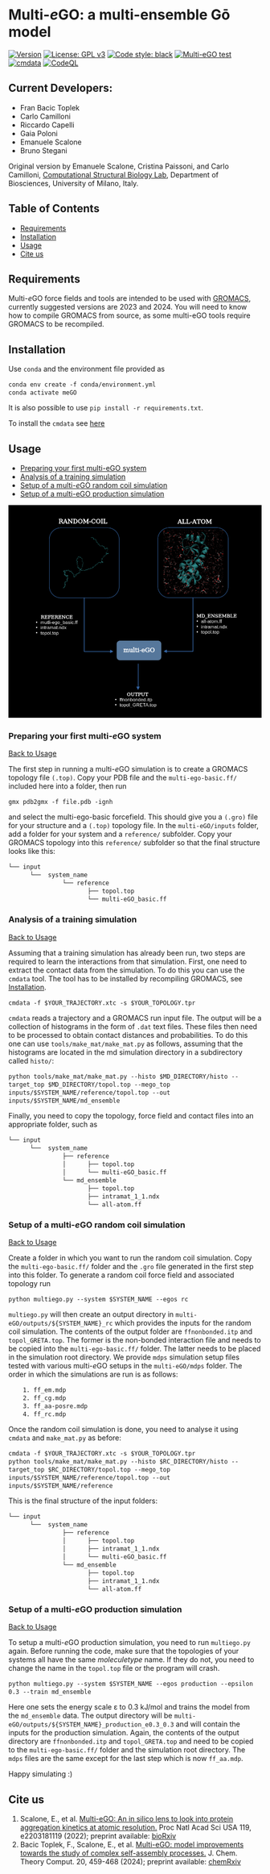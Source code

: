 # Multi-*e*GO: a multi-ensemble Gō model
[![Version](https://img.shields.io/badge/Version-beta.2-blue)](https://github.com/multi-ego/multi-eGO/releases)
[![License: GPL v3](https://img.shields.io/badge/License-GPL%20v3-blue.svg)](http://www.gnu.org/licenses/gpl-3.0)
[![Code style: black](https://img.shields.io/badge/code%20style-black-000000.svg)](https://github.com/psf/black)
[![Multi-eGO test](https://github.com/multi-ego/multi-eGO/actions/workflows/test.yml/badge.svg)](https://github.com/multi-ego/multi-eGO/actions/workflows/test.yml)
[![cmdata](https://github.com/multi-ego/multi-eGO/actions/workflows/cmdata.yml/badge.svg)](https://github.com/multi-ego/multi-eGO/actions/workflows/cmdata.yml)
[![CodeQL](https://github.com/multi-ego/multi-eGO/actions/workflows/github-code-scanning/codeql/badge.svg)](https://github.com/multi-ego/multi-eGO/actions/workflows/github-code-scanning/codeql)

## Current Developers:
- Fran Bacic Toplek
- Carlo Camilloni
- Riccardo Capelli
- Gaia Poloni
- Emanuele Scalone
- Bruno Stegani
  
Original version by Emanuele Scalone, Cristina Paissoni, and Carlo Camilloni, [Computational Structural Biology Lab](http://compsb.unimi.it), Department of Biosciences, University of Milano, Italy.

## Table of Contents
- [Requirements](#requirements)
- [Installation](#installation)
- [Usage](#usage)
- [Cite us](#cite-us)

## Requirements
Multi-*e*GO force fields and tools are intended to be used with [GROMACS](https://www.gromacs.org), currently suggested versions are 2023 and 2024.
You will need to know how to compile GROMACS from source, as some multi-eGO tools require GROMACS to be recompiled.

## Installation
Use ```conda``` and the environment file provided as
 ```
conda env create -f conda/environment.yml
conda activate meGO
```
It is also possible to use ``pip install -r requirements.txt``.

To install the `cmdata` see [here](tools/cmdata/README.md)

## Usage
- [Preparing your first multi-eGO system](#preparing-your-first-multi-ego-system)
- [Analysis of a training simulation](#analysis-of-a-training-simulation)
- [Setup of a multi-*e*GO random coil simulation](#setup-of-a-multi-ego-random-coil-simulation)
- [Setup of a multi-eGO production simulation](#setup-of-a-multi-ego-production-simulation)

![Image](img/mego_workflow_black.png)

### Preparing your first multi-*e*GO system

[Back to Usage](#usage)

The first step in running a multi-*e*GO simulation is to create a GROMACS topology file ```(.top)```. 
Copy your PDB file and the ```multi-ego-basic.ff/``` included here into a folder, then run 
```
gmx pdb2gmx -f file.pdb -ignh
```
and select the multi-ego-basic forcefield. This should give you a ```(.gro)``` file for your structure and a ```(.top)``` topology file. In the ```multi-eGO/inputs``` folder, add a folder for your system and a ```reference/``` subfolder. Copy your GROMACS topology into this ```reference/``` subfolder so that the final structure looks like this:
```
└── input
      └──  system_name
               └── reference
                      ├── topol.top
                      └── multi-eGO_basic.ff
```

### Analysis of a training simulation

[Back to Usage](#usage)

Assuming that a training simulation has already been run, two steps are required to learn the interactions from that simulation. First, one need to extract the contact data from the simulation. To do this you can use the ```cmdata``` tool. The tool has to be installed by recompiling GROMACS, see [Installation](#Installation). 

```
cmdata -f $YOUR_TRAJECTORY.xtc -s $YOUR_TOPOLOGY.tpr
```
```cmdata``` reads a trajectory and a GROMACS run input file. The output will be a collection of histograms in the form of ```.dat``` text files. These files then need to be processed to obtain contact distances and probabilities. To do this one can use ```tools/make_mat/make_mat.py``` as follows, assuming that the histograms are located in the md simulation directory in a subdirectory called ```histo/```:
```
python tools/make_mat/make_mat.py --histo $MD_DIRECTORY/histo --target_top $MD_DIRECTORY/topol.top --mego_top inputs/$SYSTEM_NAME/reference/topol.top --out inputs/$SYSTEM_NAME/md_ensemble
```

Finally, you need to copy the topology, force field and contact files into an appropriate folder, such as

```
└── input
      └──  system_name
               ├── reference
               │      ├── topol.top
               │      └── multi-eGO_basic.ff
               └── md_ensemble
                      ├── topol.top
                      ├── intramat_1_1.ndx
                      └── all-atom.ff
```

### Setup of a multi-*e*GO random coil simulation

[Back to Usage](#usage)

Create a folder in which you want to run the random coil simulation. Copy the ```multi-ego-basic.ff/``` folder and the ```.gro``` file generated in the first step into this folder. To generate a random coil force field and associated topology run
```
python multiego.py --system $SYSTEM_NAME --egos rc
```
```multiego.py``` will then create an output directory in ```multi-eGO/outputs/${SYSTEM_NAME}_rc``` which provides the inputs for the random coil simulation.
The contents of the output folder are ```ffnonbonded.itp``` and ```topol_GRETA.top```. The former is the non-bonded interaction file and needs to be copied into the ```multi-ego-basic.ff/``` folder. The latter needs to be placed in the simulation root directory. We provide ```mdps``` simulation setup files tested with various multi-*e*GO setups in the ```multi-eGO/mdps``` folder. The order in which the simulations are run is as follows:

```
    1. ff_em.mdp
    2. ff_cg.mdp
    3. ff_aa-posre.mdp
    4. ff_rc.mdp
```

Once the random coil simulation is done, you need to analyse it using ```cmdata``` and ```make_mat.py``` as before:

```
cmdata -f $YOUR_TRAJECTORY.xtc -s $YOUR_TOPOLOGY.tpr
python tools/make_mat/make_mat.py --histo $RC_DIRECTORY/histo --target_top $RC_DIRECTORY/topol.top --mego_top inputs/$SYSTEM_NAME/reference/topol.top --out inputs/$SYSTEM_NAME/reference
```

This is the final structure of the input folders:

```
└── input
      └──  system_name
               ├── reference
               │      ├── topol.top
               │      ├── intramat_1_1.ndx
               │      └── multi-eGO_basic.ff
               └── md_ensemble
                      ├── topol.top
                      ├── intramat_1_1.ndx
                      └── all-atom.ff
```

### Setup of a multi-*e*GO production simulation 

[Back to Usage](#usage)

To setup a multi-*e*GO production simulation, you need to run ```multiego.py``` again. Before running the code, make sure that the topologies of your systems all have the same *moleculetype* name. If they do not, you need to change the name in the ```topol.top``` file or the program will crash.
```
python multiego.py --system $SYSTEM_NAME --egos production --epsilon 0.3 --train md_ensemble
```
Here one sets the energy scale &#949; to 0.3 kJ/mol and trains the model from the ```md_ensemble``` data. The output directory will be ```multi-eGO/outputs/${SYSTEM_NAME}_production_e0.3_0.3``` and will contain the inputs for the production simulation. Again, the contents of the output directory are ```ffnonbonded.itp``` and ```topol_GRETA.top``` and need to be copied to the ```multi-ego-basic.ff/``` folder and the simulation root directory. The ```mdps``` files are the same except for the last step which is now ```ff_aa.mdp```.

Happy simulating :)

## Cite us
1. Scalone, E., et al. [Multi-eGO: An in silico lens to look into protein aggregation kinetics at atomic resolution.](https://www.pnas.org/doi/10.1073/pnas.2203181119) Proc Natl Acad Sci USA 119, e2203181119 (2022); preprint available: [bioRxiv](https://www.biorxiv.org/content/10.1101/2022.02.18.481033v2)
2. Bacic Toplek, F., Scalone, E., et al. [Multi-eGO: model improvements towards the study of complex self-assembly processes.](https://doi.org/10.1021/acs.jctc.3c01182) J. Chem. Theory Comput. 20, 459-468 (2024); preprint available: [chemRxiv](https://doi.org/10.26434/chemrxiv-2023-67255)

